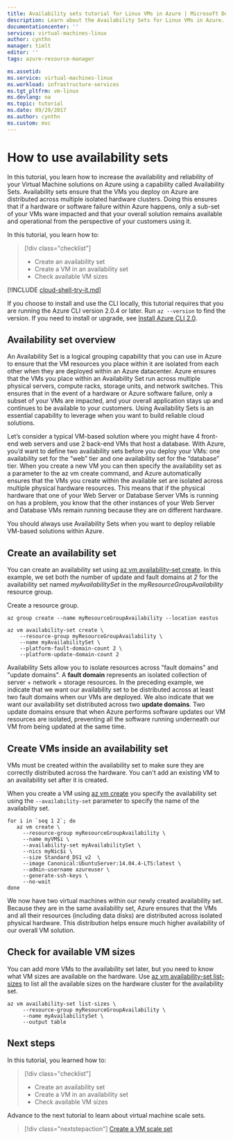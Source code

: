 ```yaml
---
title: Availability sets tutorial for Linux VMs in Azure | Microsoft Docs
description: Learn about the Availability Sets for Linux VMs in Azure.
documentationcenter: ''
services: virtual-machines-linux
author: cynthn
manager: timlt
editor: ''
tags: azure-resource-manager

ms.assetid: 
ms.service: virtual-machines-linux
ms.workload: infrastructure-services
ms.tgt_pltfrm: vm-linux
ms.devlang: na
ms.topic: tutorial
ms.date: 09/29/2017
ms.author: cynthn
ms.custom: mvc
---
```


# How to use availability sets


In this tutorial, you learn how to increase the availability and reliability of your Virtual Machine solutions on Azure using a capability called Availability Sets. Availability sets ensure that the VMs you deploy on Azure are distributed across multiple isolated hardware clusters. Doing this ensures that if a hardware or software failure within Azure happens, only a sub-set of your VMs ware impacted and that your overall solution remains available and operational from the perspective of your customers using it.

In this tutorial, you learn how to:

> [!div class="checklist"]
> * Create an availability set
> * Create a VM in an availability set
> * Check available VM sizes


[!INCLUDE [cloud-shell-try-it.md](../../../includes/cloud-shell-try-it.md)]

If you choose to install and use the CLI locally, this tutorial requires that you are running the Azure CLI version 2.0.4 or later. Run `az --version` to find the version. If you need to install or upgrade, see [Install Azure CLI 2.0]( /cli/azure/install-azure-cli). 

## Availability set overview

An Availability Set is a logical grouping capability that you can use in Azure to ensure that the VM resources you place within it are isolated from each other when they are deployed within an Azure datacenter. Azure ensures that the VMs you place within an Availability Set run across multiple physical servers, compute racks, storage units, and network switches. This ensures that in the event of a hardware or Azure software failure, only a subset of your VMs are impacted, and your overall application stays up and continues to be available to your customers. Using Availability Sets is an essential capability to leverage when you want to build reliable cloud solutions.

Let’s consider a typical VM-based solution where you might have 4 front-end web servers and use 2 back-end VMs that host a database. With Azure, you’d want to define two availability sets before you deploy your VMs: one availability set for the “web” tier and one availability set for the “database” tier. When you create a new VM you can then specify the availability set as a parameter to the az vm create command, and Azure automatically ensures that the VMs you create within the available set are isolated across multiple physical hardware resources. This means that if the physical hardware that one of your Web Server or Database Server VMs is running on has a problem, you know that the other instances of your Web Server and Database VMs remain running because they are on different hardware.

You should always use Availability Sets when you want to deploy reliable VM-based solutions within Azure.


## Create an availability set

You can create an availability set using [az vm availability-set create](/cli/azure/vm/availability-set#create). In this example, we set both the number of update and fault domains at *2* for the availability set named *myAvailabilitySet* in the *myResourceGroupAvailability* resource group.

Create a resource group.

```azurecli-interactive 
az group create --name myResourceGroupAvailability --location eastus
```


```azurecli-interactive 
az vm availability-set create \
    --resource-group myResourceGroupAvailability \
    --name myAvailabilitySet \
    --platform-fault-domain-count 2 \
    --platform-update-domain-count 2
```

Availability Sets allow you to isolate resources across "fault domains" and "update domains". A **fault domain** represents an isolated collection of server + network + storage resources. In the preceding example, we indicate that we want our availability set to be distributed across at least two fault domains when our VMs are deployed. We also indicate that we want our availability set distributed across two **update domains**.  Two update domains ensure that when Azure performs software updates our VM resources are isolated, preventing all the software running underneath our VM from being updated at the same time.


## Create VMs inside an availability set

VMs must be created within the availability set to make sure they are correctly distributed across the hardware. You can't add an existing VM to an availability set after it is created. 

When you create a VM using [az vm create](/cli/azure/vm#create) you specify the availability set using the `--availability-set` parameter to specify the name of the availability set.

```azurecli-interactive 
for i in `seq 1 2`; do
   az vm create \
     --resource-group myResourceGroupAvailability \
     --name myVM$i \
     --availability-set myAvailabilitySet \
     --nics myNic$i \
     --size Standard_DS1_v2  \
     --image Canonical:UbuntuServer:14.04.4-LTS:latest \
     --admin-username azureuser \
     --generate-ssh-keys \
     --no-wait
done 
```

We now have two virtual machines within our newly created availability set. Because they are in the same availability set, Azure ensures that the VMs and all their resources (including data disks) are distributed across isolated physical hardware. This distribution helps ensure much higher availability of our overall VM solution.

## Check for available VM sizes 

You can add more VMs to the availability set later, but you need to know what VM sizes are available on the hardware.  Use [az vm availability-set list-sizes](/cli/azure/availability-set#list-sizes) to list all the available sizes on the hardware cluster for the availability set.

```azurecli-interactive 
az vm availability-set list-sizes \
     --resource-group myResourceGroupAvailability \
     --name myAvailabilitySet \
	 --output table  
```

## Next steps

In this tutorial, you learned how to:

> [!div class="checklist"]
> * Create an availability set
> * Create a VM in an availability set
> * Check available VM sizes

Advance to the next tutorial to learn about virtual machine scale sets.

> [!div class="nextstepaction"]
> [Create a VM scale set](tutorial-create-vmss.md)

